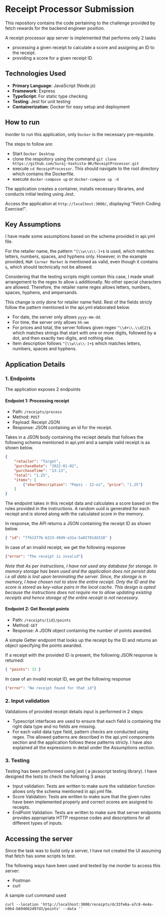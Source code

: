 # Receipt Processor Submission
This repository contains the code pertaining to the challenge provided by fetch rewards for the backend engineer position.

A receipt processor app server is implemented that performs only 2 tasks
* processing a given receipt to calculate a score and assigning an ID to the receipt.
* providing a score for a given receipt ID.


## Technologies Used

- **Primary Language**: JavaScript (Node.js)
- **Framework**: Express
- **TypeScript**: For static type checking
- **Testing**: Jest for unit testing
- **Containerization**: Docker for easy setup and deployment

## How to run

Inorder to run this application, only `Docker` is the necessary pre-requisite.

The steps to follow are:
* Start `Docker Desktop`
* clone the respoitory using the command `git clone https://github.com/Suraj-Vashista-BK/ReceiptProcessor.git`
* execute `cd ReceiptProcessor`. This should navigate to the root directory which contains the Dockerfile.
* execute `docker-compose up` or `docker-compose up -d`

The application creates a container, installs necessary libraries, and conducts initial testing using Jest.

Access the application at `http://localhost:3000/`, displaying "Fetch Coding Exercise!".

## Key Assumptions

I have made some assumptions based on the schema provided in api.yml file.

For the retailer name, the pattern `^[\\w\\s\\-]+$` is used, which matches letters, numbers, spaces, and hyphens only. However, in the example provided, `M&M Corner Market` is mentioned as valid, even though it contains `&`, which should technically not be allowed.

Considering that the testing scripts might contain this case, I made small arrangement to the regex to allow `&` additionally. No other special characters are allowed. Therefore, the retailer name regex allows letters, numbers, spaces, hyphens, and ampersands.

This change is only done for retailer name field. Rest of the fields stricly follow the pattern mentioned in the api.yml elaborated below. 
* For date, the server only allows `yyyy-mm-dd`.
* For time, the server only allows `hh:mm`
* For prices and total, the server follows given regex `^\\d+\\.\\d{2}$` which matches strings that start with one or more digits, followed by a dot, and then exactly two digits, and nothing else.
* Item description follows `^[\\w\\s\\-]+$` which matches letters, numbers, spaces and hyphens.


## Application Details

### 1. Endpoints

The application exposes 2 endpoints

#### Endpoint 1: Processing receipt

* Path: `/receipts/process`
* Method: `POST`
* Payload: Receipt JSON
* Response: JSON containing an id for the receipt.

Takes in a JSON body containing the reciept details that follows the following schema mentioned in api.yml and a sample valid receipt is as shown below.

```json
{
    "retailer": "Target",
    "purchaseDate": "2022-01-02",
    "purchaseTime": "13:13",
    "total": "1.25",
    "items": [
        {"shortDescription": "Pepsi - 12-oz", "price": "1.25"}
    ]
}
```

The endpoint takes in this receipt data and calculates a score based on the rules provided in the instructions. A random uuid is generated for each reciept and is stored along with the calculated score in the memory.

In response, the API returns a JSON containing the receipt ID as shown below
```json
{ "id": "7fb1377b-b223-49d9-a31a-5a02701dd310" }
```

In case of an invalid receipt, we get the following response
```json
{"error": "The receipt is invalid"}
```

*Note that As per instructions, I have not used any database for storage. In memory storage has been used and the application does not persist data i.e all data is lost upon terminating the server. Since, the storage is in memory, I have chosen not to store the entire receipt. Only the ID and the score is stored as key-value pairs in the local cache. This design is opted because the instructions does not require me to allow updating existing receipts and hence storage of the entire receipt is not necessary.*


#### Endpoint 2: Get Receipt points

* Path: `/receipts/{id}/points`
* Method: `GET`
* Response: A JSON object containing the number of points awarded.

A simple Getter endpoint that looks up the receipt by the ID and returns an object specifying the points awarded.

If a receipt with the provided ID is present, the following JSON response is returned:
```json
{ "points": 32 }
```
In case of an invalid receipt ID, we get the following response
```json
{"error": "No receipt found for that id"}
```

### 2. Input validation

Validations of provided receipt details input is performed in 2 steps:
* Typescript interfaces are used to ensure that each field is containing the right data type and no fields are missing.
* For each valid data type field, pattern checks are conducted using regex. The allowed patterns are described in the api.yml components section and the application follows these patterns stricly. I have also explained all the expressions in detail under the Assumptions section.


### 3. Testing

Testing has been performed using jest ( a javascript testing library). I have designed the tests to check the following 3 areas
* Input validation: Tests are written to make sure the validation function allows only the schema mentioned in api.yml file.
* Score Validation: Tests are written to make sure that the given rules have been implemented properly and correct scores are assigned to receipts.
* EndPoint Validation: Tests are written to make sure that server endpoints provides appropriate HTTP response codes and descriptions for all different types of inputs.


## Accessing the server

Since the task was to build only a server, I have not created the UI assuming that fetch has some scripts to test.

The following ways have been used and tested by me inorder to access this server:
- Postman
- curl

A sample curl command used
```
curl --location 'http://localhost:3000/receipts/dc33fe6a-a7c8-4e4a-b964-b694662d97d3/points' --data ''
```


